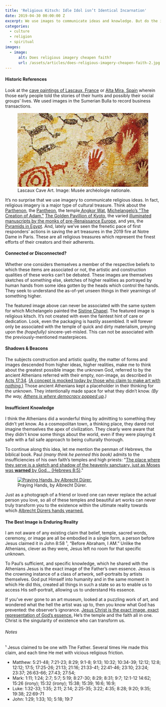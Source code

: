 ```yaml
---
title: 'Religious Kitsch: Idle Idol isn’t Identical Incarnation'
date: 2019-04-30 00:00:00 Z
excerpt: We use images to communicate ideas and knowledge. But do the images we use affect how the message is perceived?
categories:
  - culture
  - religion
  - spiritual
images:
  - image:
      alt: Does religious imagery cheapen faith?
      url: /assets/articles/does-religious-imagery-cheapen-faith-2.jpg
---
```

#### Historic References

Look at the <a href="http://www.huffingtonpost.com/2010/09/12/inside-lascaux-the-versai_n_712645.html" target="_blank">cave paintings of Lascaux, France</a> or <a href="http://en.wikipedia.org/wiki/Cave_painting" target="_blank">Alta Mira, Spain</a> wherein those early people told the stories of their hunts and possibly their social groups’ lives. We used images in the Sumerian Bulla to record business transactions. 

<figure>
<img class="img-fluid shadow-small mb-2" src="/assets/articles/lascaux-cave-art.jpg" alt="Lascaux Cave Art: Musée archéologie nationale.">
<figcaption>Lascaux Cave Art. Image: Musée archéologie nationale.</figcaption>
</figure>

It’s no surprise that we use imagery to communicate religious ideas. In fact, religious imagery is a major type of cultural treasure. Think about the <a href="http://www.ancient-greece.org/architecture/parthenon.html" target="_blank">Parthenon</a>, the <a href="http://www.italyguides.it/us/roma/pantheon.htm" target="_blank">Pantheon</a>, the temple<a href="http://en.wikipedia.org/wiki/File:Angkor_Wat.jpg" target="_blank"> Angkor Wat</a>, <a href="http://www.google.com/images?q=Michelangelo's+The+Creation+of+Adam+site:.edu&hl=en&lr=&safe=active&prmd=ivns&source=lnms&tbs=isch:1&ei=8_IgTYSJIcLflge--YnSCw&sa=X&oi=mode_link&ct=mode&ved=0CAsQ_AU&biw=1046&bih=1234" target="_blank">Michelangelo’s "The Creation of Adam,"</a>  <a href="http://www.google.com/images?q=golden+pavilion+temple&oe=utf-8&um=1&ie=UTF-8&source=og&sa=N&hl=en&tab=wi&biw=1046&bih=1234" target="_blank">The Golden Pavillion of Kyoto</a>, the varied <a href="http://www.google.com/images?q=illuminated+manuscript&oe=utf-8&um=1&ie=UTF-8&source=og&sa=N&hl=en&tab=wi&biw=1046&bih=1234" target="_blank">illuminated manuscripts by the monks of pre-Renaissance Europe,</a> and yes, the <a href="http://www.google.com/images?q=pyramids+of+giza&oe=utf-8&um=1&ie=UTF-8&source=og&sa=N&hl=en&tab=wi&biw=1046&bih=1234" target="_blank">Pyramids in Egypt</a>. And, lately we’ve seen the frenetic pace of first responders’ actions in saving the art treasures in the 2019 fire at Notre Dame in Paris. These are all religious treasures which represent the finest efforts of their creators and their adherents. 

#### Connected or Disconnected?

Whether one considers themselves a member of the respective beliefs to which these items are associated or not, the artistic and construction qualities of these works can’t be debated. These images are themselves sketches of something else, sketches of higher realities as portrayed by human hands from some idea gotten by the heads which control the hands. They seek to understand the as-of-yet unseen things in their yearnings of something higher.

The featured image above can never be associated with the same system for which Michelangelo painted the <a href="http://www.google.com/images?q=sistine+chapel&hl=en&safe=active&prmd=ivnsb&source=lnms&tbs=isch:1&ei=GvggTdeEC8Oblgfl0M3HCw&sa=X&oi=mode_link&ct=mode&ved=0CA4Q_AU&biw=1046&bih=1234" target="_blank">Sistine Chapel</a>. The featured image is religious kitsch. It’s not created with even the faintest hint of care or dedication. Look, even the packaging is hastily assembled. It will forever only be associated with the temple of quick and dirty materialism, preying upon the _(hopefully)_ sincere-yet-misled. This can not be associated with the previously-mentioned masterpieces.

#### Shadows &amp; Beacons

The subjects construction and artistic quality, the matter of forms and images descended from higher ideas, higher realities, make me to think about the greatest possible image: the unknown God, referred to by the ancient Athenians referred with their empty, non-image, as described in <a href="http://net.bible.org/bible.php?book=Act&chapter=17#n36" target="_blank">Acts 17:34</a>. <a href="http://www.independent.co.uk/news/uk/this-britain/the-ultimate-modern-art-installation-an-empty-gallery-421296.html" targte="_blank">(A concept is mocked today by those who claim to make art with <i>nothing.</i>)</a> Those ancient Athenians kept a placeholder in their thinking for the unknown. They intentionally made space for what they didn’t know. _(By the way, <a href="https://www.ancient.eu/Athenian_Democracy/" title="Athens is the birthplace of democracy" target="_blank">Athens is where democracy popped up</a>.)_

#### Insufficient Knowledge

I think the Athenians did a wonderful thing by admitting to something they didn’t yet know. As a cosmopolitan town, a thinking place, they dared not imagine themselves the apex of civilization. They clearly were aware that they didn’t know some things about the world, even if they were playing it safe with a fail safe approach to being culturally thorough.

To continue along this idea, let me mention the penman of Hebrews, the biblical book. Paul _(many think he penned this book)_ admits to the insufficiencies of his own faith’s temples and high priests: "<a href="http://net.bible.org/bible.php?book=Heb&chapter=8#n1" target="_blank">The place where they serve is a sketch and shadow of the heavenly sanctuary, just as Moses was <strong>warned</strong> by God... (Hebrews 8:5)</a>." 

<figure>
<a href="" title="Praying Hands by Albrecht Dürer" target="_blank"><img class="img-fluid shadow-small mb-2" src="https://upload.wikimedia.org/wikipedia/commons/6/63/Albrecht_Dürer_-_Praying_Hands%2C_1508_-_Google_Art_Project.jpg" alt="Praying Hands, by Albrecht Dürer."></a>
<figcaption>Praying Hands, by Albrecht Dürer.</figcaption>
</figure>


Just as a photograph of a friend or loved one can never replace the actual person you love, so all of these temples and beautiful art works can never truly transform you to the existence within the ultimate reality towards which  <a href="http://en.wikipedia.org/wiki/File:Duerer-Prayer.jpg" target="_blank" title="Albrecht Durer, Praying Hands.">Albrecht Dürers hands yearned.</a> 

#### The Best Image is Enduring Reality

I am not aware of any existing claim that belief, temple, sacred words, ceremony, or image are all be embodied in a single form, a person before Jesus claimed it in John 8:58 &sup1;, “Before Abraham, I AM.” Unlike the Athenians, clever as they were, Jesus left no room for that specific unknown. 

To Paul’s sufficient, and specific knowledge, which he shared with the Athenians Jesus is the exact image of the Father’s own essence. Jesus is the crowning instance of a class of artwork, self-portraits by artists themselves. God put Himself into humanity and in the same moment in which He did this, created all things in such a state so as to enable us to access His self-portrait, allowing us to understand His essence. 

If you’ve ever gone to an art museum, looked at a puzzling work of art, and wondered what the hell the artist was up to, then you know what God has prevented: the observer’s ignorance. <a href="http://net.bible.org/bible.php?book=Heb&chapter=1#n5" target="_blank" title="Bible verse for Jesus Christ being the Image of God.">Jesus Christ is the exact image, exact representation of God’s essence.</a> He’s the temple and the faith all in one. Christ is the singularity of existence who can transform us.

###### Notes

&sup1; Jesus claimed to be one with The Father. Several times He made this claim, and each time He met with vicious religious friction.

- Matthew: 5:21-48; 7:21-23; 8:29; 9:1-8; 9:13; 10:32; 10:34-39; 12:12; 12:8; 12:12; 17:5; 17:25-26; 21:13; 21:16; 21:33-41; 22:41-46; 23:10; 23:24; 23:37; 26:63-66;  27:43; 27:54; 
- Mark: 1:11; 1:24; 2:7; 5:7; 5:19; 8:27-30; 8:29; 8:31; 9:7; 12:1-12 14:62; 15:26 (irony); 15:32 (irony); 15:38; 15:39; 16:6; 16:9; 
- Luke: 1:32-33; 1:35; 2:11; 2:14; 2:25-35; 3:22; 4:35; 8:28; 9:20; 9:35; 19:38; 22:69-71
- John: 1:29; 1:33; 10; 5:18; 19:7
